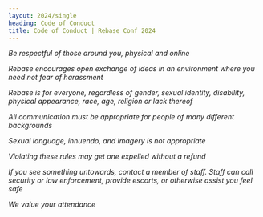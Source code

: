 ```yaml
---
layout: 2024/single
heading: Code of Conduct
title: Code of Conduct | Rebase Conf 2024
---
```


_Be respectful of those around you, physical and online_

_Rebase encourages open exchange of ideas in an environment where
you need not fear of harassment_

_Rebase is for everyone, regardless of gender, sexual identity,
disability, physical appearance, race, age, religion or lack thereof_

_All communication must be appropriate for people of many different
backgrounds_

_Sexual language, innuendo, and imagery is not appropriate_

_Violating these rules may get one expelled without a refund_

_If you see something untowards, contact a member of staff.  Staff can call
security or law enforcement, provide escorts, or otherwise assist you feel
safe_

_We value your attendance_

